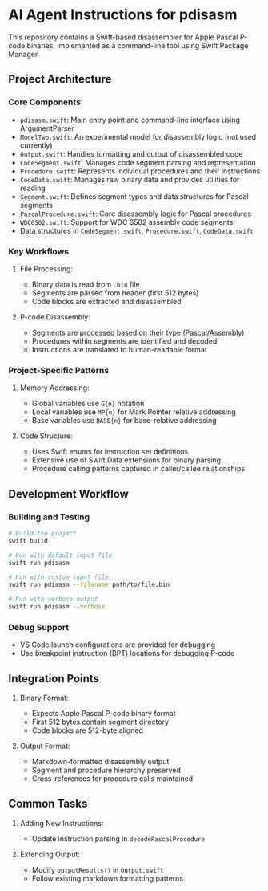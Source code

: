 # AI Agent Instructions for pdisasm

This repository contains a Swift-based disassembler for Apple Pascal P-code binaries, implemented as a command-line tool using Swift Package Manager.

## Project Architecture

### Core Components

- `pdisasm.swift`: Main entry point and command-line interface using ArgumentParser
- `ModelTwo.swift`: An experimental model for disassembly logic (not used currently)
- `Output.swift`: Handles formatting and output of disassembled code
- `CodeSegment.swift`: Manages code segment parsing and representation
- `Procedure.swift`: Represents individual procedures and their instructions
- `CodeData.swift`: Manages raw binary data and provides utilities for reading
- `Segment.swift`: Defines segment types and data structures for Pascal segments
- `PascalProcedure.swift`: Core disassembly logic for Pascal procedures
- `WDC6502.swift`: Support for WDC 6502 assembly code segments
- Data structures in `CodeSegment.swift`, `Procedure.swift`, `CodeData.swift`

### Key Workflows

1. File Processing:
   - Binary data is read from `.bin` file
   - Segments are parsed from header (first 512 bytes)
   - Code blocks are extracted and disassembled 

2. P-code Disassembly:
   - Segments are processed based on their type (Pascal/Assembly)
   - Procedures within segments are identified and decoded
   - Instructions are translated to human-readable format
### Project-Specific Patterns

1. Memory Addressing:
   - Global variables use `G{n}` notation
   - Local variables use `MP{n}` for Mark Pointer relative addressing
   - Base variables use `BASE{n}` for base-relative addressing

2. Code Structure:
   - Uses Swift enums for instruction set definitions
   - Extensive use of Swift Data extensions for binary parsing
   - Procedure calling patterns captured in caller/callee relationships

## Development Workflow

### Building and Testing

```bash
# Build the project
swift build

# Run with default input file
swift run pdisasm

# Run with custom input file
swift run pdisasm --filename path/to/file.bin

# Run with verbose output
swift run pdisasm --verbose
```

### Debug Support

- VS Code launch configurations are provided for debugging
- Use breakpoint instruction (BPT) locations for debugging P-code

## Integration Points

1. Binary Format:
   - Expects Apple Pascal P-code binary format
   - First 512 bytes contain segment directory
   - Code blocks are 512-byte aligned

2. Output Format:
   - Markdown-formatted disassembly output
   - Segment and procedure hierarchy preserved
   - Cross-references for procedure calls maintained

## Common Tasks

1. Adding New Instructions:
   - Update instruction parsing in `decodePascalProcedure`

2. Extending Output:
   - Modify `outputResults()` in `Output.swift`
   - Follow existing markdown formatting patterns